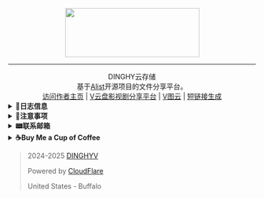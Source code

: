 <div style="text-align:center;"> <img src="https://cdn.jsdelivr.net/gh/dinghy421/alist-web@refs/heads/main/images/README/banner.png" height="100" width="273" ></div> 

----------------
<center>DINGHY云存储</center>

<center>基于<a href="https://alist.nn.ci/">Alist</a>开源项目的文件分享平台。</center>

<center><a href="https://me.vyhd.xyz/">访问作者主页</a>      |    <a href="https://cd.vyhd.xyz">V云盘影视剧分享平台</a>    |   <a href="https://th.vyhd.xyz">V图云</a>    |   <a href="https://s.vyhd.xyz">短链接生成</a>  </center>

<details> 
<summary> <b>🥯日志信息</b> </summary>
<br />
<table>
    <tr>
        <td><b>😋V2.1 Patch Notes</b></td>
        <td><b>更新内容</b></td>
    </tr>
    <tr>
        <td></td>
        <td>1.优化了部分文件结构的显示。</td>
    </tr>
    <tr>
        <td></td>
        <td>2.添加了来自网络的更多资源。</td>
    </tr>
    <tr>
        <td></td>
        <td>3.项目已部署到Pages.</td>
    </tr>
    <tr>
        <td></td>
        <td>4.对国内外*用户进行了分流。</td>
    </tr>
    <tr>
        <td></td>
        <td>5.更换了CloudFlare的DNS，大概能提升网站响应速度（不过有可能更慢*）。</td>
    </tr>
    <tr>
        <td></td>
        <td>6.对Onedrive进行了CloudFlare Worker加速，现在国内用户也能高速访问这些文件了（折中之举）。</td>
    </tr>
    <tr>
        <td></td>
        <td>7.更换了国内云服务，国内加载速度可提升50倍（质的飞跃）。</td>
    </tr>
    <tr>
        <td></td>
        <td></td>
    </tr>
    <tr>
        <td><b>✒To-do（未来计划实现）</b></td>
        <td>1.更换网站IP提供方，实现更快的访问速度（这才是真正的质的飞跃，不过没钱换）。</td>
    </tr>
    <tr>
        <td></td>
        <td>2.用户注册、登录功能添加（感觉没屁用）。</td>
    </tr>
    <tr>
        <td></td>
        <td>3.基于第二点的WebDav挂载。</td>
    </tr>
    <tr>
        <td><b>🎯注释</b></td>
        <td>*1.本站所有国内外都没有特别代指。</td>
    </tr>
    <tr>
        <td></td>
        <td>*2.如果访问速度更慢了，点击<a href="https://www.vyhd.xyz">我的主页</a>，内有最新网址发布。</td>
    </tr>
</table>
</details>
<details> 
<summary><b>📌注意事项</b></summary>
<br />
<p>1.WebDav服务器地址：https://nd.vyhd.xyz 如需挂载服务，请联系我的<a href="mailto:dinghyv@gmail.com">个人邮箱</a>。<br>
    <br />
2.以在线浏览为主，禁止高强度下载。<br><br />
3.如果网页播放体验不佳（可能是因为Alist的视频播放器太卡了），可以配合Potplayer（<a href="https://potplayer.tv/?lang=zh_CN">Windows</a>）或VLC播放器（<a href="https://mirrors.aliyun.com/videolan/vlc-android/3.5.4/VLC-Android-3.5.4-arm64-v8a.apk">安卓</a> |<a href="https://apps.apple.com/cn/app/vlc-media-player/id650377962">iOS</a>）使用资源。<br><br />
4.本站资源皆来自互联网，本站不提供资源存储、下载服务，请在获取资源后24小时内删除。<br><br />
5.部分文件会显示文件名包含敏感词，只需将文件重新命名一下再刷新网页即可使用，因此已开放访客重命名功能。<br>
</p>
</details>
<details> 
<summary><b>📟联系邮箱</b></summary>
<br />
<a href="mailto:dinghyv@gmail.com">dinghyv@gmail.com</a><br />
</details>
<details> 
<summary><b>☕Buy Me a Cup of Coffee</b></summary>
<br />
<img src="https://cdn.jsdelivr.net/gh/dinghy421/alist-web@refs/heads/main/images/README/CODE.png" height="350" width="350" >
</details>


> 2024-2025 [DINGHYV](https://www.vyhd.xyz/) 
>
> Powered by [CloudFlare](https://www.cloudflare.com/)
>
> United States - Buffalo

